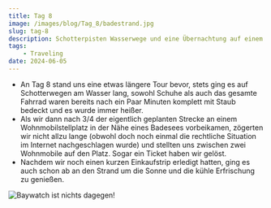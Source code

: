 ```yaml
---
title: Tag 8
image: /images/blog/Tag_8/badestrand.jpg
slug: tag-8
description: Schotterpisten Wasserwege und eine Übernachtung auf einem Wohnmobilstellplatz! Wir sind ebenso Mobil wie die anderen Gefährte dort!
tags: 
    - Traveling
date: 2024-06-05
---
```


- An Tag 8 stand uns eine etwas längere Tour bevor, stets ging es auf Schotterwegen am Wasser lang, sowohl Schuhe als auch das gesamte Fahrrad waren bereits nach ein Paar Minuten komplett mit Staub bedeckt und es wurde immer heißer.
- Als wir dann nach 3/4 der eigentlich geplanten Strecke an einem Wohnmobilstellplatz in der Nähe eines Badesees vorbeikamen, zögerten wir nicht allzu lange (obwohl doch noch einmal die rechtliche Situation im Internet nachgeschlagen wurde) und stellten uns zwischen zwei Wohnmobile auf den Platz. Sogar ein Ticket haben wir gelöst.
- Nachdem wir noch einen kurzen Einkaufstrip erledigt hatten, ging es auch schon ab an den Strand um die Sonne und die kühle Erfrischung zu genießen.

![Baywatch ist nichts dagegen!](/images/blog/Tag_8/baywatch.jpg)

